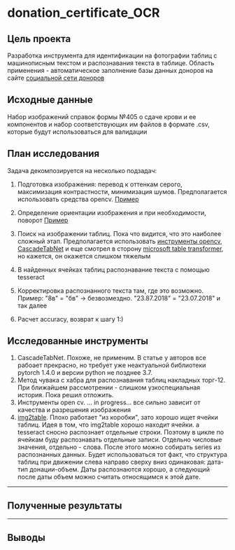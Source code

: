 # donation_certificate_OCR
## Цель проекта
Разработка инструмента для идентификации на фотографии таблиц с машинописным текстом и распознавания текста в таблице. Область применения - автоматическое заполнение базы данных доноров на сайте [социальной сети доноров](https://donorsearch.org/)
## Исходные данные
Набор изображений справок формы №405 о сдаче крови и ее компонентов и набор соответствующих им файлов в формате .csv, которые будут использоваться для валидации
## План исследования
Задача декомпозируется на несколько подзадач:

1. Подготовка изображения: перевод к оттенкам серого, максимизация контрастности, минимизация шумов. Предполагается использовать средства opencv. [Пример](https://digitology.tech/posts/primenenie-ocr-tesseract-sovmestno-s-python/)

2. Определение ориентации изображения и при необходимости, поворот [Пример](https://nanonets.com/blog/ocr-with-tesseract/#detectorientationandscript)

3. Поиск на изображении таблиц. Пока что видится, что это наиболее сложный этап. Предполагается использовать [инструменты opencv](https://habr.com/ru/articles/546824/), [CascadeTabNet](https://github.com/DevashishPrasad/CascadeTabNet) и еще смотрел в сторону [microsoft table transformer](https://github.com/microsoft/table-transformer), но кажется, он окажется слишком тяжелым

4. В найденных ячейках таблиц распознавание текста с помощью tesseract

5. Корректировка распознанного текста там, где это возможно. Пример: "8в" = "бв" -> безвозмездно. "23.87.2018" = "23.07.2018" и так далее

6. Расчет accuracy, возврат к шагу 1:)
## Исследованные инструменты

1. CascadeTabNet. Похоже, не применим. В статье у авторов все рабоает прекрасно, но требует уже неактуальной библиотеки pytorch 1.4.0 и версии python не позднее 3.7.
2. Метод чувака с хабра для распознавания таблиц накладных торг-12. При ближайшем рассмотрении - слишком узкоспециальная история. Пока решил отложить.
3. Инструменты open cv. ... in progress... все сильно зависит от качества и разрешения изображения
4. [img2table](https://github.com/xavctn/img2table/tree/main). Плохо работает "из коробки", зато хорошо ищет ячейки таблиц. Идея в том, что img2table хорошо находит ячейки. а tesseract сносно распознает отдельные строки. Поэтому в цикле по ячейкам буду распознавать отдельные записи. Отдельно числовые значения, отдельно - слова. После этого можно собирать series из распознанных данных. Будет использоваться тот факт, что структура таблиц при движении слева направо сверху вниз одинаковая: дата-тип донации-объем. Даты распознаются хорошо, а следующий после даты объем можно считать относящимся к этой дате. 

_____________
## Полученные результаты
_____________
## Выводы

